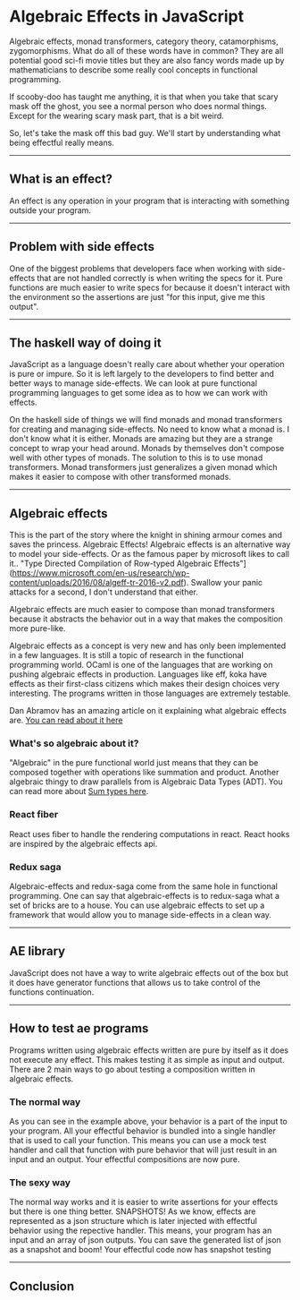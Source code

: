 # Algebraic Effects in JavaScript

Algebraic effects, monad transformers, category theory, catamorphisms, zygomorphisms.
What do all of these words have in common?
They are all potential good sci-fi movie titles but they are also fancy words made up by mathematicians to describe some really cool concepts in functional programming.

If scooby-doo has taught me anything, it is that when you take that scary mask off the ghost, you see a normal person who does normal things. Except for the wearing scary mask part, that is a bit weird.

So, let's take the mask off this bad guy. We'll start by understanding what being effectful really means.

---

## What is an effect?
An effect is any operation in your program that is interacting with something outside your program.


---

## Problem with side effects
One of the biggest problems that developers face when working with side-effects that are not handled correctly is when writing the specs for it. Pure functions are much easier to write specs for because it doesn't interact with the environment so the assertions are just "for this input, give me this output".


---

## The haskell way of doing it
JavaScript as a language doesn't really care about whether your operation is pure or impure.
So it is left largely to the developers to find better and better ways to manage side-effects.
We can look at pure functional programming languages to get some idea as to how we can work with effects.

On the haskell side of things we will find monads and monad transformers for creating and managing side-effects.
No need to know what a monad is. I don't know what it is either.
Monads are amazing but they are a strange concept to wrap your head around.
Monads by themselves don't compose well with other types of monads. The solution to this is to use monad transformers.
Monad transformers just generalizes a given monad which makes it easier to compose with other transformed monads.


---

## Algebraic effects
This is the part of the story where the knight in shining armour comes and saves the princess. Algebraic Effects!
Algebraic effects is an alternative way to model your side-effects. Or as the famous paper by microsoft likes to call it.. "Type Directed Compilation of Row-typed Algebraic Effects"](https://www.microsoft.com/en-us/research/wp-content/uploads/2016/08/algeff-tr-2016-v2.pdf). Swallow your panic attacks for a second, I don't understand that either.

Algebraic effects are much easier to compose than monad transformers because it abstracts the behavior out in a way that makes the composition more pure-like.

Algebraic effects as a concept is very new and has only been implemented in a few languages.
It is still a topic of research in the functional programming world.
OCaml is one of the languages that are working on pushing algebraic effects in production.
Languages like eff, koka have effects as their first-class citizens which makes their design choices very interesting.
The programs written in those languages are extremely testable.

Dan Abramov has an amazing article on it explaining what algebraic effects are. [You can read about it here](https://overreacted.io/algebraic-effects-for-the-rest-of-us/)

### What's so algebraic about it?
"Algebraic" in the pure functional world just means that they can be composed together with operations like summation and product.
Another algebraic thingy to draw parallels from is Algebraic Data Types (ADT). You can read more about [Sum types here](https://tech.shaadi.com/2019/10/22/everything-you-wanted-to-know-about-sum-types-but-were-almost-afraid-to-ask/).


### React fiber
React uses fiber to handle the rendering computations in react.
React hooks are inspired by the algebraic effects api.

### Redux saga
Algebraic-effects and redux-saga come from the same hole in functional programming.
One can say that algebraic-effects is to redux-saga what a set of bricks are to a house.
You can use algebraic effects to set up a framework that would allow you to manage side-effects in a clean way.


---

## AE library
JavaScript does not have a way to write algebraic effects out of the box but it does have generator functions that allows us to take control of the functions continuation.


---

## How to test ae programs
Programs written using algebraic effects written are pure by itself as it does not execute any effect. This makes testing it as simple as input and output.
There are 2 main ways to go about testing a composition written in algebraic effects.

### The normal way
As you can see in the example above, your behavior is a part of the input to your program.
All your effectful behavior is bundled into a single handler that is used to call your function.
This means you can use a mock test handler and call that function with pure behavior that will just result in an input and an output.
Your effectful compositions are now pure.

### The sexy way
The normal way works and it is easier to write assertions for your effects but there is one thing better. SNAPSHOTS!
As we know, effects are represented as a json structure which is later injected with effectful behavior using the repective handler. This means, your program has an input and an array of json outputs. 
You can save the generated list of json as a snapshot and boom! Your effectful code now has snapshot testing

---

## Conclusion

